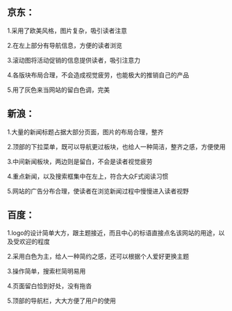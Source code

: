 ## 京东：
  1.采用了欧美风格，图片复杂，吸引读者注意
  
  2.在左上部分有导航信息，方便的读者浏览
  
  3.滚动图将活动促销的信息提供读者，吸引注意力
  
  4.各版块布局合理，不会造成视觉疲劳，也能极大的推销自己的产品
  
  5.用了灰色来当网站的留白色调，完美
  
## 新浪：
  1.大量的新闻标题占据大部分页面，图片的布局合理，整齐
  
  2.顶部的下拉菜单，既可以导航更过板块，也给人一种简洁，整齐之感，方便使用
  
  3.中间新闻板块，两边则是留白，不会是读者视觉疲劳
  
  4.重点新闻，以及搜索框集中在左上，符合大众F式阅读习惯
  
  5.网站的广告分布合理，使读者在浏览新闻过程中慢慢进入读者视野
  

## 百度：
  1.logo的设计简单大方，跟主题接近，而且中心的标语直接点名该网站的用途，以及受欢迎的程度
  
  2.采用白色为主，给人一种简约之感，还可以根据个人爱好更换主题
  
  3.操作简单，搜索栏简明易用
  
  4.页面留白恰到好处，没有拖沓
  
  5.顶部的导航栏，大大方便了用户的使用
